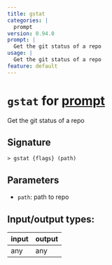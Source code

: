 ```yaml
---
title: gstat
categories: |
  prompt
version: 0.94.0
prompt: |
  Get the git status of a repo
usage: |
  Get the git status of a repo
feature: default
---
```

<!-- This file is automatically generated. Please edit the command in https://github.com/nushell/nushell instead. -->

# `gstat` for [prompt](/commands/categories/prompt.md)

<div class='command-title'>Get the git status of a repo</div>

## Signature

```> gstat {flags} (path)```

## Parameters

 -  `path`: path to repo


## Input/output types:

| input | output |
| ----- | ------ |
| any   | any    |
